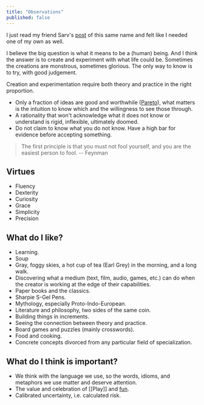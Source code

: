 ```yaml
---
title: "Observations"
published: false
---
```


I just read my friend Sarv's [post](https://sarvasvkulpati.com/blog/believe) of this same name and felt like I needed one of my own as well.

I believe the big question is what it means to be a (human) being. And I think the answer is to create and experiment with what life could be. Sometimes the creations are monstrous, sometimes glorious. The only way to know is to try, with good judgement.

Creation and experimentation require both theory and practice in the right proportion.


- Only a fraction of ideas are good and worthwhile ([Pareto](https://www.neelnanda.io/blog/mini-blog-post-22-the-8020-rule)), what matters is the intuition to know which and the willingness to see those through.
- A rationality that won't acknowledge what it does not know or understand is rigid, inflexible, ultimately doomed.
- Do not claim to know what you do not know. Have a high bar for evidence before accepting something. 

> The first principle is that you must not fool yourself, and you are the easiest person to fool. -- Feynman

## Virtues

- Fluency
- Dexterity
- Curiosity
- Grace
- Simplicity
- Precision

## What do I like?

- Learning.
- Soup
- Gray, foggy skies, a hot cup of tea (Earl Grey) in the morning, and a long walk.
- Discovering what a medium (text, film, audio, games, etc.) can do when the creator is working at the edge of their capabilities. 
- Paper books and the classics.
- Sharpie S-Gel Pens.
- Mythology, especially Proto-Indo-European. 
- Literature and philosophy, two sides of the same coin.
- Building things in increments.
- Seeing the connection between theory and practice.
- Board games and puzzles (mainly crosswords).
- Food and cooking.
- Concrete concepts divorced from any particular field of specialization.

## What do I think is important?

- We think with the language we use, so the words, idioms, and metaphors we use matter and deserve attention.
- The value and celebration of [[Play]] and [fun](https://www.lesswrong.com/posts/qZJBighPrnv9bSqTZ/31-laws-of-fun).
- Calibrated uncertainty, i.e. calculated risk.

